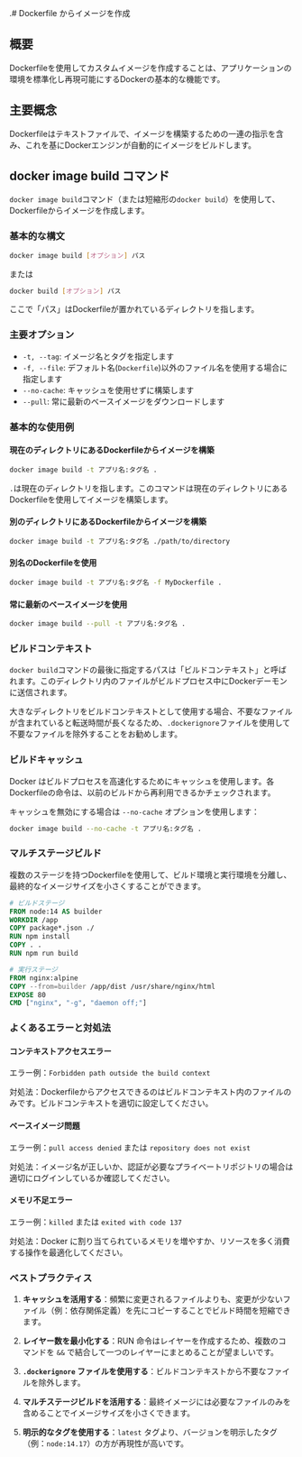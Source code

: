 .# Dockerfile からイメージを作成

## 概要

Dockerfileを使用してカスタムイメージを作成することは、アプリケーションの環境を標準化し再現可能にするDockerの基本的な機能です。

## 主要概念

Dockerfileはテキストファイルで、イメージを構築するための一連の指示を含み、これを基にDockerエンジンが自動的にイメージをビルドします。

## docker image build コマンド

`docker image build`コマンド（または短縮形の`docker build`）を使用して、Dockerfileからイメージを作成します。

### 基本的な構文

```bash
docker image build [オプション] パス
```

または

```bash
docker build [オプション] パス
```

ここで「パス」はDockerfileが置かれているディレクトリを指します。

### 主要オプション

- `-t, --tag`: イメージ名とタグを指定します
- `-f, --file`: デフォルト名(`Dockerfile`)以外のファイル名を使用する場合に指定します
- `--no-cache`: キャッシュを使用せずに構築します
- `--pull`: 常に最新のベースイメージをダウンロードします

### 基本的な使用例

#### 現在のディレクトリにあるDockerfileからイメージを構築

```bash
docker image build -t アプリ名:タグ名 .
```

`.`は現在のディレクトリを指します。このコマンドは現在のディレクトリにあるDockerfileを使用してイメージを構築します。

#### 別のディレクトリにあるDockerfileからイメージを構築

```bash
docker image build -t アプリ名:タグ名 ./path/to/directory
```

#### 別名のDockerfileを使用

```bash
docker image build -t アプリ名:タグ名 -f MyDockerfile .
```

#### 常に最新のベースイメージを使用

```bash
docker image build --pull -t アプリ名:タグ名 .
```

### ビルドコンテキスト

`docker build`コマンドの最後に指定するパスは「ビルドコンテキスト」と呼ばれます。このディレクトリ内のファイルがビルドプロセス中にDockerデーモンに送信されます。

大きなディレクトリをビルドコンテキストとして使用する場合、不要なファイルが含まれていると転送時間が長くなるため、`.dockerignore`ファイルを使用して不要なファイルを除外することをお勧めします。

### ビルドキャッシュ

Docker はビルドプロセスを高速化するためにキャッシュを使用します。各Dockerfileの命令は、以前のビルドから再利用できるかチェックされます。

キャッシュを無効にする場合は `--no-cache` オプションを使用します：

```bash
docker image build --no-cache -t アプリ名:タグ名 .
```

### マルチステージビルド

複数のステージを持つDockerfileを使用して、ビルド環境と実行環境を分離し、最終的なイメージサイズを小さくすることができます。

```dockerfile
# ビルドステージ
FROM node:14 AS builder
WORKDIR /app
COPY package*.json ./
RUN npm install
COPY . .
RUN npm run build

# 実行ステージ
FROM nginx:alpine
COPY --from=builder /app/dist /usr/share/nginx/html
EXPOSE 80
CMD ["nginx", "-g", "daemon off;"]
```

### よくあるエラーと対処法

#### コンテキストアクセスエラー

エラー例：`Forbidden path outside the build context`

対処法：Dockerfileからアクセスできるのはビルドコンテキスト内のファイルのみです。ビルドコンテキストを適切に設定してください。

#### ベースイメージ問題

エラー例：`pull access denied` または `repository does not exist`

対処法：イメージ名が正しいか、認証が必要なプライベートリポジトリの場合は適切にログインしているか確認してください。

#### メモリ不足エラー

エラー例：`killed` または `exited with code 137`

対処法：Docker に割り当てられているメモリを増やすか、リソースを多く消費する操作を最適化してください。

### ベストプラクティス

1. **キャッシュを活用する**：頻繁に変更されるファイルよりも、変更が少ないファイル（例：依存関係定義）を先にコピーすることでビルド時間を短縮できます。

2. **レイヤー数を最小化する**：RUN 命令はレイヤーを作成するため、複数のコマンドを `&&` で結合して一つのレイヤーにまとめることが望ましいです。

3. **`.dockerignore` ファイルを使用する**：ビルドコンテキストから不要なファイルを除外します。

4. **マルチステージビルドを活用する**：最終イメージには必要なファイルのみを含めることでイメージサイズを小さくできます。

5. **明示的なタグを使用する**：`latest` タグより、バージョンを明示したタグ（例：`node:14.17`）の方が再現性が高いです。
